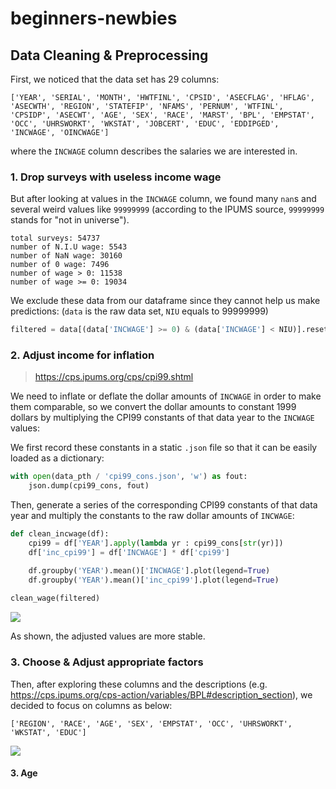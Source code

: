 # beginners-newbies



## Data Cleaning & Preprocessing

First, we noticed that the data set has 29 columns:

```
['YEAR', 'SERIAL', 'MONTH', 'HWTFINL', 'CPSID', 'ASECFLAG', 'HFLAG', 'ASECWTH', 'REGION', 'STATEFIP', 'NFAMS', 'PERNUM', 'WTFINL', 'CPSIDP', 'ASECWT', 'AGE', 'SEX', 'RACE', 'MARST', 'BPL', 'EMPSTAT', 'OCC', 'UHRSWORKT', 'WKSTAT', 'JOBCERT', 'EDUC', 'EDDIPGED', 'INCWAGE', 'OINCWAGE']
```

where the `INCWAGE` column describes the salaries we are interested in. 

### 1. Drop surveys with useless income wage

But after looking at values in the `INCWAGE` column, we found many `nan`s and several weird values like `99999999` (according to the IPUMS source, `99999999` stands for "not in universe"). 

```
total surveys: 54737
number of N.I.U wage: 5543
number of NaN wage: 30160
number of 0 wage: 7496
number of wage > 0: 11538
number of wage >= 0: 19034
```

We exclude these data from our dataframe since they cannot help us make predictions: (`data` is the raw data set, `NIU` equals to 99999999)

```python
filtered = data[(data['INCWAGE'] >= 0) & (data['INCWAGE'] < NIU)].reset_index(drop=True)
```

### 2. Adjust income for inflation

> https://cps.ipums.org/cps/cpi99.shtml

We need to inflate or deflate the dollar amounts of `INCWAGE` in order to make them comparable, so we convert the dollar amounts to constant 1999 dollars by multiplying the CPI99 constants of that data year to the `INCWAGE` values:

We first record these constants in a static `.json` file so that it can be easily loaded as a dictionary:

```python
with open(data_pth / 'cpi99_cons.json', 'w') as fout:
    json.dump(cpi99_cons, fout)
```

Then, generate a series of the corresponding CPI99 constants of that data year and multiply the constants to the raw dollar amounts of `INCWAGE`:

```python
def clean_incwage(df):
    cpi99 = df['YEAR'].apply(lambda yr : cpi99_cons[str(yr)])
    df['inc_cpi99'] = df['INCWAGE'] * df['cpi99']

    df.groupby('YEAR').mean()['INCWAGE'].plot(legend=True)
    df.groupby('YEAR').mean()['inc_cpi99'].plot(legend=True)
    
clean_wage(filtered)
```

![](C:\Users\h2013\Documents\Files\College-ucsd\Coursework\SP22\datahack\beginners-newbies\util\incwage_cpi99.png)

As shown, the adjusted values are more stable.

### 3. Choose & Adjust appropriate factors

Then, after exploring these columns and the descriptions (e.g. https://cps.ipums.org/cps-action/variables/BPL#description_section), we decided to focus on columns as below:

```
['REGION', 'RACE', 'AGE', 'SEX', 'EMPSTAT', 'OCC', 'UHRSWORKT', 'WKSTAT', 'EDUC']
```

![](C:\Users\h2013\Documents\Files\College-ucsd\Coursework\SP22\datahack\beginners-newbies\util\factors_vs_inc.png)

#### 3. Age

